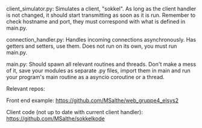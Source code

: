 client_simulator.py:
Simulates a client, "sokkel". As long as the client handler is not changed, it should start transmitting as soon as it is run.
Remember to check hostname and port, they must correspond with what is defined in main.py.

connection_handler.py:
Handles incoming connections asynchronously. Has getters and setters, use them. Does not run on its own, you must run main.py.

main.py:
Should spawn all relevant routines and threads. 
Don't make a mess of it, save your modules as separate .py files, import them in main and run your program's main routine as a asyncio coroutine or a thread.


Relevant repos:

Front end example: https://github.com/MSalthe/web_gruppe4_elsys2

Client code (not up to date with current client handler): https://github.com/MSalthe/sokkelkode

